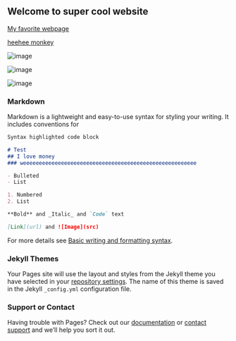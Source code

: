 ## Welcome to super cool website

 [My favorite webpage](https://www.youtube.com/watch?v=dQw4w9WgXcQ) 

 [heehee monkey](https://www.youtube.com/watch?v=FveF-we6lcE) 
 
 ![image](https://user-images.githubusercontent.com/106357597/170606963-221cb788-71d2-49fa-94a9-193e5f29804a.png)

![image](https://user-images.githubusercontent.com/106357597/170607051-1e728281-4c39-46e0-ab4d-9b0dd75a4754.png)

![image](https://user-images.githubusercontent.com/106357597/170607179-e6a7b14e-1117-444b-86c5-eee4e2816238.png)



### Markdown

Markdown is a lightweight and easy-to-use syntax for styling your writing. It includes conventions for

```markdown
Syntax highlighted code block

# Test
## I love money
### weeeeeeeeeeeeeeeeeeeeeeeeeeeeeeeeeeeeeeeeeeeeeeeeeeeeeee

- Bulleted
- List

1. Numbered
2. List

**Bold** and _Italic_ and `Code` text

[Link](url) and ![Image](src)
```

For more details see [Basic writing and formatting syntax](https://docs.github.com/en/github/writing-on-github/getting-started-with-writing-and-formatting-on-github/basic-writing-and-formatting-syntax).

### Jekyll Themes

Your Pages site will use the layout and styles from the Jekyll theme you have selected in your [repository settings](https://github.com/Hamalam570/websiteverycool/settings/pages). The name of this theme is saved in the Jekyll `_config.yml` configuration file.

### Support or Contact

Having trouble with Pages? Check out our [documentation](https://docs.github.com/categories/github-pages-basics/) or [contact support](https://support.github.com/contact) and we’ll help you sort it out.
